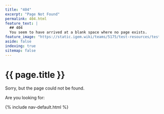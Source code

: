 ```yaml
---
title: "404"
excerpt: "Page Not Found"
permalink: 404.html
feature_text: |
  ## 404
  You seem to have arrived at a blank space where no page exists.
feature_image: "https://static.igem.wiki/teams/5175/test-resources/test-image-1300x400.jpg"
aside: false
indexing: true
sitemap: false
---
```


<h1>{{ page.title }}</h1>

Sorry, but the page could not be found.

Are you looking for:

{% include nav-default.html %}
